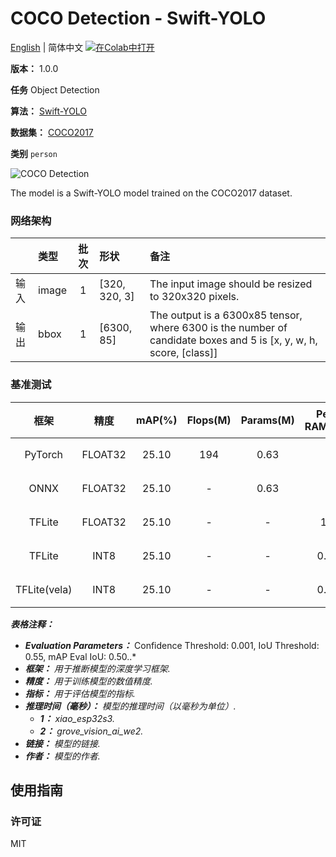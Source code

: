# COCO Detection - Swift-YOLO

[English](../en/COCO_Detection_Swift-YOLO_320.md) | 简体中文 [![在Colab中打开](https://colab.research.google.com/assets/colab-badge.svg)](https://colab.research.google.com/github/seeed-studio/sscma-model-zoo/blob/main/notebooks/zh_CN/COCO_Detection_Swift-YOLO_320.ipynb)

**版本：** 1.0.0

**任务** Object Detection

**算法：** [Swift-YOLO](configs/yolov5/swift_yolo_shuff_1xb16_300e_coco.py)

**数据集：** [COCO2017](https://public.roboflow.com/object-detection/microsoft-coco-subset)

**类别** `person`

![COCO Detection](https://files.seeedstudio.com/sscma/static/detection_coco.png)

The model is a Swift-YOLO model trained on the COCO2017 dataset.

### 网络架构

|      | 类型   |  批次  | 形状          | 备注                                                                                                              |
|:-----|:-------|:------:|:--------------|:------------------------------------------------------------------------------------------------------------------|
| 输入 | image  |   1    | [320, 320, 3] | The input image should be resized to 320x320 pixels.                                                              |
| 输出 | bbox   |   1    | [6300, 85]    | The output is a 6300x85 tensor, where 6300 is the number of candidate boxes and 5 is [x, y, w, h, score, [class]] |
### 基准测试

|     框架     |  精度   |  mAP(%)  |  Flops(M)  |  Params(M)  |  Peek RAM(MB)  |    Inference(ms)    |                                                                              下载                                                                               |     作者     |
|:------------:|:-------:|:--------:|:----------:|:-----------:|:--------------:|:-------------------:|:---------------------------------------------------------------------------------------------------------------------------------------------------------------:|:------------:|
|   PyTorch    | FLOAT32 |  25.10   |    194     |    0.63     |       -        |          -          |   [链接](https://files.seeedstudio.com/sscma/model_zoo/detection/coco/swift_yolo_shuffle_coco_320_float32_sha1_a5927bd6a6c6569d27edb98da946a8e75a8d816f.pth)    | Seeed Studio |
|     ONNX     | FLOAT32 |  25.10   |     -      |    0.63     |       -        |          -          |   [链接](https://files.seeedstudio.com/sscma/model_zoo/detection/coco/swift_yolo_shuffle_coco_320_float32_sha1_20bc2c8517a8e42699bf46f1409f7541e52345ac.onnx)   | Seeed Studio |
|    TFLite    | FLOAT32 |  25.10   |     -      |      -      |      1.2       |          -          |  [链接](https://files.seeedstudio.com/sscma/model_zoo/detection/coco/swift_yolo_shuffle_coco_320_float32_sha1_5dfa1a16d27ef347c0173c5297395963760fcc57.tflite)  | Seeed Studio |
|    TFLite    |  INT8   |  25.10   |     -      |      -      |      0.35      | 200.0<sup>(1)</sup> |   [链接](https://files.seeedstudio.com/sscma/model_zoo/detection/coco/swift_yolo_shuffle_coco_320_int8_sha1_3b0a6d7fd95e9dd21902beae6fa2d1cd0807bd7b.tflite)    | Seeed Studio |
| TFLite(vela) |  INT8   |  25.10   |     -      |      -      |      0.35      | 20.0<sup>(2)</sup>  | [链接](https://files.seeedstudio.com/sscma/model_zoo/detection/coco/swift_yolo_shuffle_coco_320_int8_sha1_3b0a6d7fd95e9dd21902beae6fa2d1cd0807bd7b_vela.tflite) | Seeed Studio |

***表格注释：***

- ***Evaluation Parameters：***  Confidence Threshold: 0.001, IoU Threshold: 0.55, mAP Eval IoU: 0.50..*
- ***框架：** 用于推断模型的深度学习框架.*
- ***精度：** 用于训练模型的数值精度.*
- ***指标：** 用于评估模型的指标.*
- ***推理时间（毫秒）：** 模型的推理时间（以毫秒为单位）.*
  - ***1：** xiao_esp32s3.*
  - ***2：** grove_vision_ai_we2.*
- ***链接：** 模型的链接.*
- ***作者：** 模型的作者.*

## 使用指南

### 许可证

MIT

